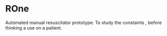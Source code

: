 # ROne
Automated manual resuscitator prototype. To study the constaints , before thinking a use on a patient.
